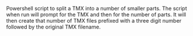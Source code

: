 Powershell script to split a TMX into a number of smaller parts.
The script when run will prompt for the TMX and then for the number of parts.
It will then create that number of TMX files prefixed with a three digit number followed by the original TMX filename.
